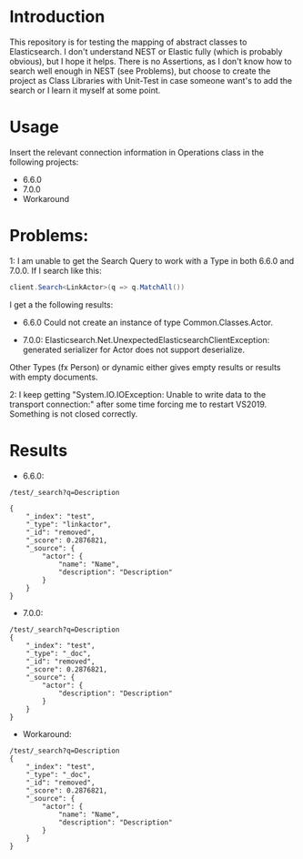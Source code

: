 # Introduction
This repository is for testing the mapping of abstract classes to Elasticsearch. I don't understand NEST or Elastic fully (which is probably obvious), but I hope it helps. There is no Assertions, as I don't know how to search well enough in NEST (see Problems), but choose to create the project 
as Class Libraries with Unit-Test in case someone want's to add the search or I learn it myself at some point.

# Usage
Insert the relevant connection information in Operations class in the following projects:
- 6.6.0
- 7.0.0
- Workaround

# Problems:
1: I am unable to get the Search Query to work with a Type in both 6.6.0 and 7.0.0. If I search like this:

```csharp
client.Search<LinkActor>(q => q.MatchAll())
```

I get a the following results:
- 6.6.0
Could not create an instance of type Common.Classes.Actor.

- 7.0.0:
Elasticsearch.Net.UnexpectedElasticsearchClientException: generated serializer for Actor does not support deserialize.

Other Types (fx Person) or dynamic either gives empty results or results with empty documents.

2: I keep getting "System.IO.IOException: Unable to write data to the transport connection:" after some time forcing me to restart VS2019. Something is not closed correctly.

# Results
- 6.6.0: 
```
/test/_search?q=Description

{
    "_index": "test",
    "_type": "linkactor",
    "_id": "removed",
    "_score": 0.2876821,
    "_source": {
        "actor": {
            "name": "Name",
            "description": "Description"
        }
    }
}
```
- 7.0.0:
```
/test/_search?q=Description
{
    "_index": "test",
    "_type": "_doc",
    "_id": "removed",
    "_score": 0.2876821,
    "_source": {
        "actor": {
            "description": "Description"
        }
    }
}
```
- Workaround:
```
/test/_search?q=Description
{
    "_index": "test",
    "_type": "_doc",
    "_id": "removed",
    "_score": 0.2876821,
    "_source": {
        "actor": {
            "name": "Name",
            "description": "Description"
        }
    }
}
```